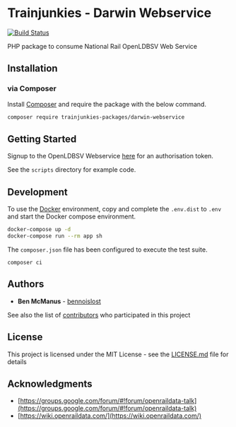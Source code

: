 # Trainjunkies - Darwin Webservice

[![Build Status](https://travis-ci.com/trainjunkies-packages/darwin-webservice.svg?token=qpN7iTqP24DsNCTUJaiY&branch=master)](https://travis-ci.com/trainjunkies-packages/darwin-webservice)

PHP package to consume National Rail OpenLDBSV Web Service

## Installation

### via Composer

Install [Composer](https://getcomposer.org/doc/00-intro.md)  and require the package with the below command.

```bash
composer require trainjunkies-packages/darwin-webservice
```

## Getting Started

Signup to the OpenLDBSV Webservice [here](http://openldbsv.nationalrail.co.uk/self-signup/register) for an authorisation token. 

See the `scripts` directory for example code.

## Development

To use the [Docker](https://www.docker.com/get-started) environment, copy and complete the `.env.dist` to `.env` and start the Docker compose environment. 

```bash
docker-compose up -d
docker-compose run --rm app sh
```

The `composer.json` file has been configured to execute the test suite.

```
composer ci
```

## Authors

- **Ben McManus** - [bennoislost](https://github.com/bennoislost)

See also the list of [contributors](https://github.com/trainjunkies-packages/darwin-webservice/contributors) who participated in this project


## License

This project is licensed under the MIT License - see the [LICENSE.md](LICENSE.md) file for details

## Acknowledgments

- [https://groups.google.com/forum/#!forum/openraildata-talk](https://groups.google.com/forum/#!forum/openraildata-talk)
- [https://wiki.openraildata.com/](https://wiki.openraildata.com/)
